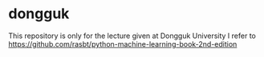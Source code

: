 # dongguk

This repository is only for the lecture given at Dongguk University
I refer to https://github.com/rasbt/python-machine-learning-book-2nd-edition

